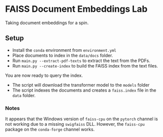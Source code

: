 # FAISS Document Embeddings Lab

Taking document embeddings for a spin.

## Setup
- Install the `conda` environment from `environment.yml`
- Place documents to index in the `data/docs` folder.
- Run `main.py --extract-pdf-texts` to extract the text from the PDFs.
- Run `main.py --create-index` to build the FAISS index from the text files.

You are now ready to query the index.

- The script will download the transformer model to the `models` folder 
- The script indexes the documents and creates a `faiss.index` file in the `data` folder.

### Notes
It appears that the Windows version of `faiss-cpu` on the `pytorch` channel is not
working due to a missing `swigfaiss` DLL. However, the `faiss-cpu` package on the `conda-forge` 
channel works.
